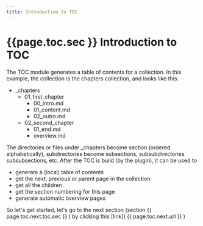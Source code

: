 ```yaml
---
title: Introduction to TOC
---
```


# {{page.toc.sec }} Introduction to TOC

The TOC module generates a table of contents for a collection. In this example, the collection is the chapters collection, and looks like this:

 * _chapters
   * 01_first_chapter
     * 00_intro.md
     * 01_content.md
     * 02_outro.md
   * 02_second_chapter
     * 01_end.md
     * overview.md

  The directories or files under _chapters become section (ordered alphabetically), subdirectories become subsections, subsubdirectories subsubsections, etc. After the TOC is build (by the plugin), it can be used to
  
   * generate a (local) table of contents
   * get the next, previous or parent page in the collection
   * get all the children
   * get the section numbering for this page
   * generate automatic overview pages
   
  So let's get started, let's go to the next section (section {{ page.toc.next.toc.sec }} ) by clicking this [link]( {{ page.toc.next.url }} )
